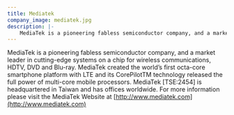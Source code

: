 ```yaml
---
title: Mediatek
company_image: mediatek.jpg
description: |-
    MediaTek is a pioneering fabless semiconductor company, and a market leader in cutting-edge systems on a chip for wireless communications, HDTV, DVD and Blu-ray.
---
```

MediaTek is a pioneering fabless semiconductor company, and a market leader in cutting-edge systems on a chip for wireless communications, HDTV, DVD and Blu-ray. MediaTek created the world’s first octa-core smartphone platform with LTE and its CorePilotTM technology released the full power of multi-core mobile processors. MediaTek [TSE:2454] is headquartered in Taiwan and has offices worldwide. For more information please visit the MediaTek Website at [http://www.mediatek.com](http://www.mediatek.com)
